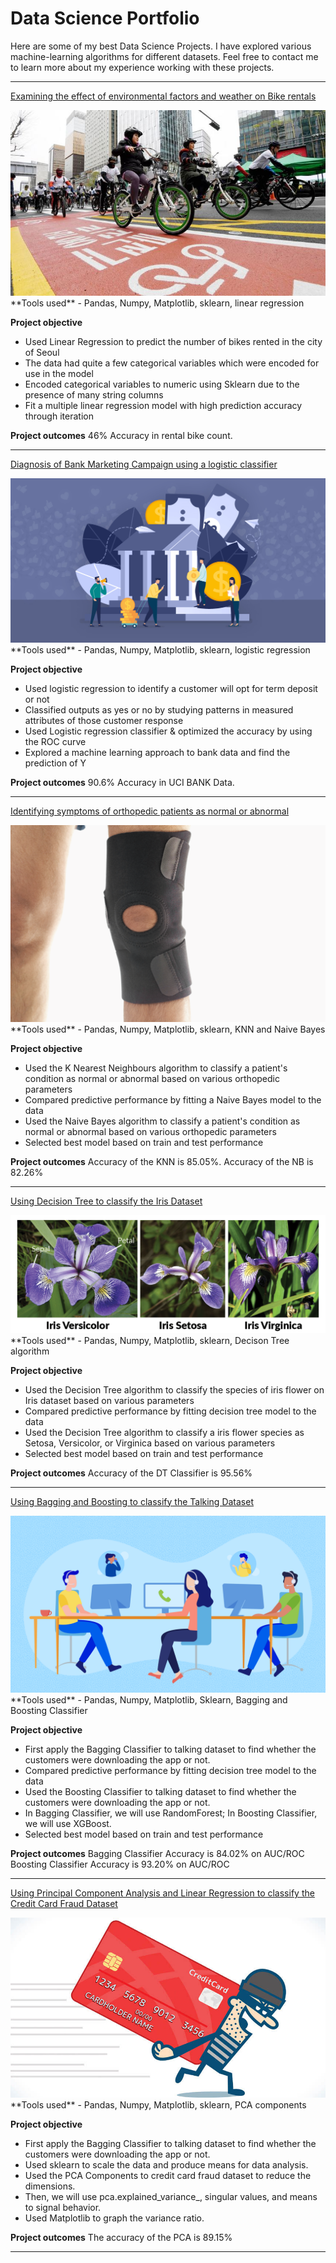 # Data Science Portfolio

Here are some of my best Data Science Projects. I have explored various machine-learning algorithms for different datasets. Feel free to contact me to learn more about my experience working with these projects.

***

[Examining the effect of environmental factors and weather on Bike rentals](https://github.com/jmlucasusc4/LinearRegressionProject/blob/main/Seoul_Bike_Linear_Regression_Project.ipynb)

<img src="images/seoul-bikes.jpeg?raw=true"/>
**Tools used** - Pandas, Numpy, Matplotlib, sklearn, linear regression

**Project objective** 

- Used Linear Regression to predict the number of bikes rented in the city of Seoul
- The data had quite a few categorical variables which were encoded for use in the model
- Encoded categorical variables to numeric using Sklearn due to the presence of many string columns
- Fit a multiple linear regression model with high prediction accuracy through iteration

**Project outcomes**
46% Accuracy in rental bike count.

***

[Diagnosis of Bank Marketing Campaign using a logistic classifier](https://github.com/jmlucasusc4/LogisticRegression/blob/main/Bank_Logistic_RegressionProject.ipynb)

<img src="images/Bank_data.jpeg?raw=true"/>
**Tools used** - Pandas, Numpy, Matplotlib, sklearn, logistic regression

**Project objective** 

- Used logistic regression to identify a customer will opt for term deposit or not 
- Classified outputs as yes or no by studying patterns in measured attributes of those customer response
- Used Logistic regression classifier & optimized the accuracy by using the ROC curve
- Explored a machine learning approach to bank data and find the prediction of Y

**Project outcomes**
90.6% Accuracy in UCI BANK Data.

***

[Identifying symptoms of orthopedic patients as normal or abnormal](https://github.com/jmlucasusc4/KNN_NB_Project/blob/main/04_Knn_Nb_Project_ipynb.ipynb)

<img src="images/knee-brace-ortho.png?raw=true"/>
**Tools used** - Pandas, Numpy, Matplotlib, sklearn, KNN and Naive Bayes

**Project objective** 

- Used the K Nearest Neighbours algorithm to classify a patient's condition as normal or abnormal based on various orthopedic parameters
- Compared predictive performance by fitting a Naive Bayes model to the data
- Used the Naive Bayes algorithm to classify a patient's condition as normal or abnormal based on various orthopedic parameters
- Selected best model based on train and test performance

**Project outcomes**
Accuracy of the KNN is 85.05%.
Accuracy of the NB is 82.26%

***

[Using Decision Tree to classify the Iris Dataset](https://github.com/jmlucasusc4/Decision_Tree/blob/main/Decison_Tree_Example.ipynb)

<img src="images/Iris.png?raw=true"/>
**Tools used** - Pandas, Numpy, Matplotlib, sklearn, Decison Tree algorithm

**Project objective** 

- Used the Decision Tree algorithm to classify the species of iris flower on Iris dataset based on various parameters
- Compared predictive performance by fitting decision tree model to the data
- Used the Decision Tree algorithm to classify a iris flower species as Setosa, Versicolor, or Virginica based on various parameters
- Selected best model based on train and test performance

**Project outcomes**
Accuracy of the DT Classifier is 95.56%

***

[Using Bagging and Boosting to classify the Talking Dataset](https://github.com/jmlucasusc4/Bagging_Boosting_Project/blob/main/Bagging_Boosting_Project_ipynb.ipynb)

<img src="images/talking.png?raw=true"/>
**Tools used** - Pandas, Numpy, Matplotlib, Sklearn, Bagging and Boosting Classifier 

**Project objective** 

- First apply the Bagging Classifier to talking dataset to find whether the customers were downloading the app or not.
- Compared predictive performance by fitting decision tree model to the data
- Used the Boosting Classifier to talking dataset to find whether the customers were downloading the app or not.
- In Bagging Classifier, we will use RandomForest; In Boosting Classifier, we will use XGBoost.
- Selected best model based on train and test performance

**Project outcomes**
Bagging Classifier Accuracy is 84.02% on AUC/ROC
Boosting Classifier Accuracy is 93.20% on AUC/ROC
***

[Using Principal Component Analysis and Linear Regression to classify the Credit Card Fraud Dataset](https://github.com/jmlucasusc4/Credit_Card_Fraud)

<img src="images/Credit_card.jpeg?raw=true"/>
**Tools used** - Pandas, Numpy, Matplotlib, sklearn, PCA components

**Project objective** 

- First apply the Bagging Classifier to talking dataset to find whether the customers were downloading the app or not.
- Used sklearn to scale the data and produce means for data analysis. 
- Used the PCA Components to credit card fraud dataset to reduce the dimensions.
- Then, we will use pca.explained_variance_, singular values, and means to signal behavior.
- Used Matplotlib to graph the variance ratio.

**Project outcomes**
The accuracy of the PCA is 89.15% 
***
